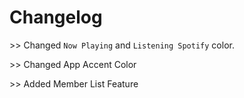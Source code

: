 # Changelog

<p> >> Changed <code>Now Playing</code> and <code>Listening Spotify</code> color.
<p> >> Changed App Accent Color
<p> >> Added Member List Feature
